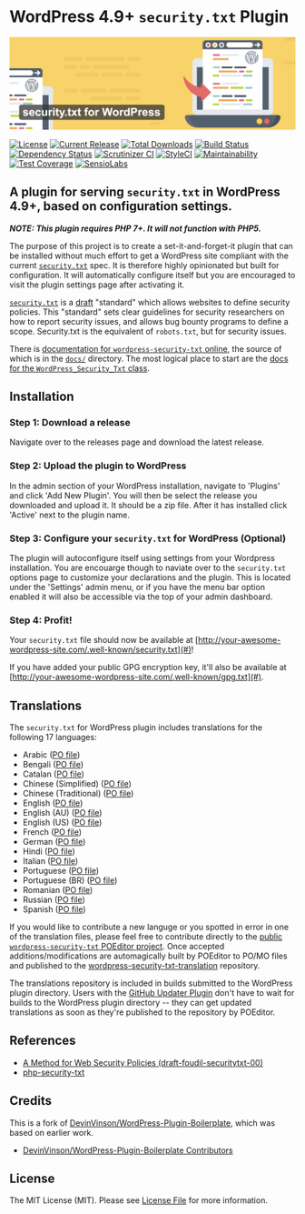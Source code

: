 # WordPress 4.9+ `security.txt` Plugin

![wordpress-security-txt banner for the WordPress Plugin Directory](assets/banner-1544x500.png?raw=true)

[![License](https://img.shields.io/packagist/l/austinheap/wordpress-security-txt.svg)](https://github.com/austinheap/laravel-security-txt/blob/master/LICENSE.md)
[![Current Release](https://img.shields.io/github/release/austinheap/wordpress-security-txt.svg)](https://github.com/austinheap/wordpress-security-txt/releases)
[![Total Downloads](https://img.shields.io/wordpress/plugin/dt/wp-security-txt.svg)](https://wordpress.org/plugins/wp-security-txt/)
[![Build Status](https://travis-ci.org/austinheap/wordpress-security-txt.svg?branch=master)](https://travis-ci.org/austinheap/wordpress-security-txt)
[![Dependency Status](https://gemnasium.com/badges/github.com/austinheap/wordpress-security-txt.svg)](https://gemnasium.com/github.com/austinheap/wordpress-security-txt)
[![Scrutinizer CI](https://scrutinizer-ci.com/g/austinheap/wordpress-security-txt/badges/quality-score.png?b=master)](https://scrutinizer-ci.com/g/austinheap/wordpress-security-txt/?branch=master)
[![StyleCI](https://styleci.io/repos/111479243/shield?branch=master)](https://styleci.io/repos/111479243)
[![Maintainability](https://api.codeclimate.com/v1/badges/0de909dca20d2670d774/maintainability)](https://codeclimate.com/github/austinheap/wordpress-security-txt/maintainability)
[![Test Coverage](https://api.codeclimate.com/v1/badges/0de909dca20d2670d774/test_coverage)](https://codeclimate.com/github/austinheap/wordpress-security-txt/test_coverage)
[![SensioLabs](https://insight.sensiolabs.com/projects/5d9ed5a0-dbd0-45be-a92c-6d827483e742/mini.png)](https://insight.sensiolabs.com/projects/5d9ed5a0-dbd0-45be-a92c-6d827483e742)

## A plugin for serving `security.txt` in WordPress 4.9+, based on configuration settings.

***NOTE: This plugin requires PHP 7+. It will not function with PHP5.***

The purpose of this project is to create a set-it-and-forget-it plugin that can be
installed without much effort to get a WordPress site compliant with the current
[`security.txt`](https://securitytxt.org/) spec. It is therefore highly opinionated
but built for configuration. It will automatically configure itself but you are
encouraged to visit the plugin settings page after activating it.

[`security.txt`](https://github.com/securitytxt) is a [draft](https://tools.ietf.org/html/draft-foudil-securitytxt-00)
"standard" which allows websites to define security policies. This "standard"
sets clear guidelines for security researchers on how to report security issues,
and allows bug bounty programs to define a scope. Security.txt is the equivalent
of `robots.txt`, but for security issues.

There is [documentation for `wordpress-security-txt` online](https://austinheap.github.io/wordpress-security-txt/),
the source of which is in the [`docs/`](https://github.com/austinheap/wordpress-security-txt/tree/master/docs)
directory. The most logical place to start are the [docs for the `WordPress_Security_Txt` class](https://austinheap.github.io/wordpress-security-txt/packages/WordPress.Security.Txt.html).

## Installation

### Step 1: Download a release

Navigate over to the releases page and download the latest release.

### Step 2: Upload the plugin to WordPress

In the admin section of your WordPress installation, navigate to 'Plugins' and click 'Add New Plugin'.
You will then be select the release you downloaded and upload it. It should be a zip file. After
it has installed click 'Active' next to the plugin name.

### Step 3: Configure your `security.txt` for WordPress (Optional)

The plugin will autoconfigure itself using settings from your Wordpress installation. You are encouarge
though to naviate over to the `security.txt` options page to customize your declarations and the plugin.
This is located under the 'Settings' admin menu, or if you have the menu bar option enabled it will also
be accessible via the top of your admin dashboard.

### Step 4: Profit! 

Your `security.txt` file should now be available at [http://your-awesome-wordpress-site.com/.well-known/security.txt](#)!

If you have added your public GPG encryption key, it'll also be available at [http://your-awesome-wordpress-site.com/.well-known/gpg.txt](#).

## Translations

The `security.txt` for WordPress plugin includes translations for the following 17 languages:

* Arabic ([PO file](https://github.com/austinheap/wordpress-security-txt-translations/blob/master/wordpress-security-txt-ar_AR.po))
* Bengali ([PO file](https://github.com/austinheap/wordpress-security-txt-translations/blob/master/wordpress-security-txt-bn_BN.po))
* Catalan ([PO file](https://github.com/austinheap/wordpress-security-txt-translations/blob/master/wordpress-security-txt-ca_ES.po))
* Chinese (Simplified) ([PO file](https://github.com/austinheap/wordpress-security-txt-translations/blob/master/wordpress-security-txt-zh_CN.po))
* Chinese (Traditional) ([PO file](https://github.com/austinheap/wordpress-security-txt-translations/blob/master/wordpress-security-txt-zh_TW.po))
* English ([PO file](https://github.com/austinheap/wordpress-security-txt-translations/blob/master/wordpress-security-txt-en_EN.po))
* English (AU) ([PO file](https://github.com/austinheap/wordpress-security-txt-translations/blob/master/wordpress-security-txt-en_AU.po))
* English (US) ([PO file](https://github.com/austinheap/wordpress-security-txt-translations/blob/master/wordpress-security-txt-en_US.po))
* French ([PO file](https://github.com/austinheap/wordpress-security-txt-translations/blob/master/wordpress-security-txt-fr_FR.po))
* German ([PO file](https://github.com/austinheap/wordpress-security-txt-translations/blob/master/wordpress-security-txt-de_DE.po))
* Hindi ([PO file](https://github.com/austinheap/wordpress-security-txt-translations/blob/master/wordpress-security-txt-hi_IN.po))
* Italian ([PO file](https://github.com/austinheap/wordpress-security-txt-translations/blob/master/wordpress-security-txt-it_IT.po))
* Portuguese ([PO file](https://github.com/austinheap/wordpress-security-txt-translations/blob/master/wordpress-security-txt-pt_PT.po))
* Portuguese (BR) ([PO file](https://github.com/austinheap/wordpress-security-txt-translations/blob/master/wordpress-security-txt-pt_BR.po))
* Romanian ([PO file](https://github.com/austinheap/wordpress-security-txt-translations/blob/master/wordpress-security-txt-ro_RO.po))
* Russian ([PO file](https://github.com/austinheap/wordpress-security-txt-translations/blob/master/wordpress-security-txt-ru_RU.po))
* Spanish ([PO file](https://github.com/austinheap/wordpress-security-txt-translations/blob/master/wordpress-security-txt-es_ES.po))

If you would like to contribute a new languge or you spotted in error in one of the
translation files, please feel free to contribute directly to the
[public `wordpress-security-txt` POEditor project](https://poeditor.com/join/project/utTvBn327C). Once
accepted additions/modifications are automagically built by POEditor to PO/MO files and
published to the [wordpress-security-txt-translation](https://github.com/austinheap/wordpress-security-txt-translations)
repository.

The translations repository is included in builds submitted to the WordPress plugin directory.
Users with the [GitHub Updater Plugin](https://github.com/afragen/github-updater) don't
have to wait for builds to the WordPress plugin directory -- they can get updated translations
as soon as they're published to the repository by POEditor.

## References

- [A Method for Web Security Policies (draft-foudil-securitytxt-00)](https://tools.ietf.org/html/draft-foudil-securitytxt-00)
- [php-security-txt](https://github.com/austinheap/php-security-txt)

## Credits

This is a fork of [DevinVinson/WordPress-Plugin-Boilerplate](https://github.com/DevinVinson/WordPress-Plugin-Boilerplate),
which was based on earlier work.

- [DevinVinson/WordPress-Plugin-Boilerplate Contributors](https://github.com/DevinVinson/WordPress-Plugin-Boilerplate/graphs/contributors)

## License

The MIT License (MIT). Please see [License File](LICENSE.md) for more information.
